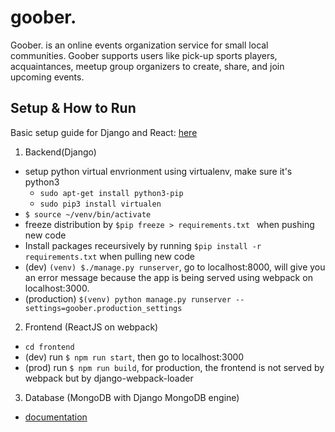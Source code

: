 # goober.
Goober. is an online events organization service for small local communities. Goober supports users like pick-up sports players, acquaintances, meetup group organizers to create, share, and join upcoming events.

## Setup & How to Run

Basic setup guide for Django and React: [here](http://v1k45.com/blog/modern-django-part-1-setting-up-django-and-react/)

1. Backend(Django)
  - setup python virtual envrionment using virtualenv, make sure it's python3
    - `sudo apt-get install python3-pip`
    - `sudo pip3 install virtualen`
  - `$ source ~/venv/bin/activate`
  - freeze distribution by `$pip freeze > requirements.txt ` when pushing new code
  - Install packages receursively by running `$pip install -r requirements.txt` when pulling new code
  - (dev) `(venv) $./manage.py runserver`, go to localhost:8000, will give you an error message because the app is being served using webpack on localhost:3000.
  - (production) `$(venv) python manage.py runserver --settings=goober.production_settings`

2. Frontend (ReactJS on webpack)
  - `cd frontend`
  - (dev) run `$ npm run start`, then go to localhost:3000
  - (prod) run `$ npm run build`, for production, the frontend is not served by webpack but by django-webpack-loader

3. Database (MongoDB with Django MongoDB engine)
  - [documentation](http://django-mongodb-engine.readthedocs.io/en/latest/tutorial.html)
